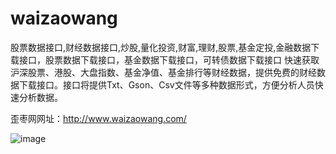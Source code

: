 # waizaowang
股票数据接口,财经数据接口,炒股,量化投资,财富,理财,股票,基金定投,金融数据下载接口，股票数据下载接口，基金数据下载接口，可转债数据下载接口
快速获取沪深股票、港股、大盘指数、基金净值、基金排行等财经数据，提供免费的财经数据下载接口。接口将提供Txt、Gson、Csv文件等多种数据形式，方便分析人员快速分析数据。

歪枣网网址：http://www.waizaowang.com/

![image](https://user-images.githubusercontent.com/11537252/111071400-f3baab00-8510-11eb-9683-c1de38d29846.png)




